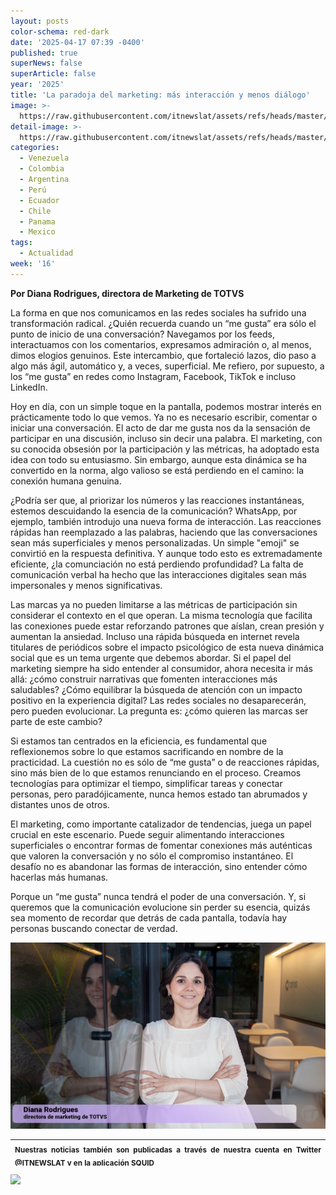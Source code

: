 ```yaml
---
layout: posts
color-schema: red-dark
date: '2025-04-17 07:39 -0400'
published: true
superNews: false
superArticle: false
year: '2025'
title: 'La paradoja del marketing: más interacción y menos diálogo'
image: >-
  https://raw.githubusercontent.com/itnewslat/assets/refs/heads/master/img/540x320/Diana-Rodrigues-p.jpg
detail-image: >-
  https://raw.githubusercontent.com/itnewslat/assets/refs/heads/master/img/1024x680/Diana-Rodrigues-g.jpg
categories:
  - Venezuela
  - Colombia
  - Argentina
  - Perú
  - Ecuador
  - Chile
  - Panama
  - Mexico
tags:
  - Actualidad
week: '16'
---
```

**Por Diana Rodrigues, directora de Marketing de TOTVS**
 
La forma en que nos comunicamos en las redes sociales ha sufrido una transformación radical. ¿Quién recuerda cuando un “me gusta” era sólo el punto de inicio de una conversación? Navegamos por los feeds, interactuamos con los comentarios, expresamos admiración o, al menos, dimos elogios genuinos. Este intercambio, que fortaleció lazos, dio paso a algo más ágil, automático y, a veces, superficial. Me refiero, por supuesto, a los “me gusta” en redes como Instagram, Facebook, TikTok e incluso LinkedIn.
 
Hoy en día, con un simple toque en la pantalla, podemos mostrar interés en prácticamente todo lo que vemos. Ya no es necesario escribir, comentar o iniciar una conversación. El acto de dar me gusta nos da la sensación de participar en una discusión, incluso sin decir una palabra. El marketing, con su conocida obsesión por la participación y las métricas, ha adoptado esta idea con todo su entusiasmo. Sin embargo, aunque esta dinámica se ha convertido en la norma, algo valioso se está perdiendo en el camino: la conexión humana genuina.
 
¿Podría ser que, al priorizar los números y las reacciones instantáneas, estemos descuidando la esencia de la comunicación? WhatsApp, por ejemplo, también introdujo una nueva forma de interacción. Las reacciones rápidas han reemplazado a las palabras, haciendo que las conversaciones sean más superficiales y menos personalizadas. Un simple "emoji" se convirtió en la respuesta definitiva. Y aunque todo esto es extremadamente eficiente, ¿la comunciación no está perdiendo profundidad? La falta de comunicación verbal ha hecho que las interacciones digitales sean más impersonales y menos significativas.
 
Las marcas ya no pueden limitarse a las métricas de participación sin considerar el contexto en el que operan. La misma tecnología que facilita las conexiones puede estar reforzando patrones que aíslan, crean presión y aumentan la ansiedad. Incluso una rápida búsqueda en internet revela titulares de periódicos sobre el impacto psicológico de esta nueva dinámica social que es un tema urgente que debemos abordar. Si el papel del marketing siempre ha sido entender al consumidor, ahora necesita ir más allá: ¿cómo construir narrativas que fomenten interacciones más saludables? ¿Cómo equilibrar la búsqueda de atención con un impacto positivo en la experiencia digital? Las redes sociales no desaparecerán, pero pueden evolucionar. La pregunta es: ¿cómo quieren las marcas ser parte de este cambio?
 
Si estamos tan centrados en la eficiencia, es fundamental que reflexionemos sobre lo que estamos sacrificando en nombre de la practicidad. La cuestión no es sólo de “me gusta” o de reacciones rápidas, sino más bien de lo que estamos renunciando en el proceso. Creamos tecnologías para optimizar el tiempo, simplificar tareas y conectar personas, pero paradójicamente, nunca hemos estado tan abrumados y distantes unos de otros.
 
El marketing, como importante catalizador de tendencias, juega un papel crucial en este escenario. Puede seguir alimentando interacciones superficiales o encontrar formas de fomentar conexiones más auténticas que valoren la conversación y no sólo el compromiso instantáneo. El desafío no es abandonar las formas de interacción, sino entender cómo hacerlas más humanas.
 
Porque un “me gusta” nunca tendrá el poder de una conversación. Y, si queremos que la comunicación evolucione sin perder su esencia, quizás sea momento de recordar que detrás de cada pantalla, todavía hay personas buscando conectar de verdad.

![](https://raw.githubusercontent.com/itnewslat/assets/refs/heads/master/img/540x320/Diana-Rodrigues-p.jpg)

<table style="height: 42px;" width="569">
<tbody>
<tr>
<td style="text-align: justify;"><sub><strong>Nuestras noticias también son publicadas a través de nuestra cuenta en Twitter <a href="https://twitter.com/itnewslat?lang=es">@ITNEWSLAT</a> y en la aplicación <a href="https://squidapp.co/en/">SQUID</a></strong></sub></td>
</tr>
</tbody>
</table>

<img src="https://tracker.metricool.com/c3po.jpg?hash=56f88a41e39ab42c063cc51676587a04"/>
